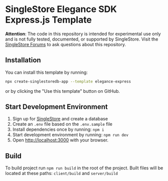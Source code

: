 # SingleStore Elegance SDK Express.js Template

**Attention**: The code in this repository is intended for experimental use only and is not fully tested, documented, or supported by SingleStore. Visit the [SingleStore Forums](https://www.singlestore.com/forum/) to ask questions about this repository.

## Installation

You can install this template by running:

```sh
npx create-singlestoredb-app --template elegance-express
```

or by clicking the "Use this template" button on GitHub.

## Start Development Environment

1. Sign up for [SingleStore](https://www.singlestore.com/) and create a database
2. Create an `.env` file based on the `.env.sample` file
3. Install dependencies once by running: `npm i`
4. Start development environment by running: `npm run dev`
5. Open [http://localhost:3000](http://localhost:3000) with your browser.

## Build

To build project run `npm run build` in the root of the project.
Built files will be located at these paths: `client/build` and `server/build`
